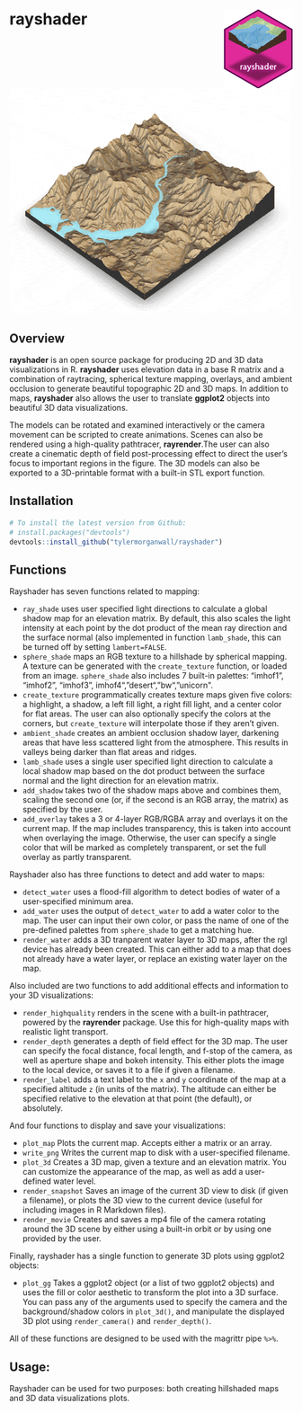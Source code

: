 # rayshader<img src="Util_read/rayshader_logo.png" align="right" />

<img src="Util_read/hill_sun_angle.gif" ></img>

## Overview

**rayshader** is an open source package for producing 2D and 3D data
visualizations in R. **rayshader** uses elevation data in a base R
matrix and a combination of raytracing, spherical texture mapping,
overlays, and ambient occlusion to generate beautiful topographic 2D and
3D maps. In addition to maps, **rayshader** also allows the user to
translate **ggplot2** objects into beautiful 3D data visualizations.

The models can be rotated and examined interactively or the camera
movement can be scripted to create animations. Scenes can also be
rendered using a high-quality pathtracer, **rayrender**.The user can
also create a cinematic depth of field post-processing effect to direct
the user’s focus to important regions in the figure. The 3D models can
also be exported to a 3D-printable format with a built-in STL export
function.

## Installation

``` r
# To install the latest version from Github:
# install.packages("devtools")
devtools::install_github("tylermorganwall/rayshader")
```

## Functions
Rayshader has seven functions related to mapping:

  - `ray_shade` uses user specified light directions to calculate a
    global shadow map for an elevation matrix. By default, this also
    scales the light intensity at each point by the dot product of the
    mean ray direction and the surface normal (also implemented in
    function `lamb_shade`, this can be turned off by setting
    `lambert=FALSE`.
  - `sphere_shade` maps an RGB texture to a hillshade by spherical
    mapping. A texture can be generated with the `create_texture`
    function, or loaded from an image. `sphere_shade` also includes 7
    built-in palettes: “imhof1”, “imhof2”, “imhof3”,
    imhof4“,”desert“,”bw“,”unicorn".
  - `create_texture` programmatically creates texture maps given five
    colors: a highlight, a shadow, a left fill light, a right fill
    light, and a center color for flat areas. The user can also
    optionally specify the colors at the corners, but `create_texture`
    will interpolate those if they aren’t given.
  - `ambient_shade` creates an ambient occlusion shadow layer, darkening
    areas that have less scattered light from the atmosphere. This
    results in valleys being darker than flat areas and ridges.
  - `lamb_shade` uses a single user specified light direction to
    calculate a local shadow map based on the dot product between the
    surface normal and the light direction for an elevation matrix.
  - `add_shadow` takes two of the shadow maps above and combines them,
    scaling the second one (or, if the second is an RGB array, the
    matrix) as specified by the user.
  - `add_overlay` takes a 3 or 4-layer RGB/RGBA array and overlays it on
    the current map. If the map includes transparency, this is taken
    into account when overlaying the image. Otherwise, the user can
    specify a single color that will be marked as completely
    transparent, or set the full overlay as partly transparent.

Rayshader also has three functions to detect and add water to maps:

  - `detect_water` uses a flood-fill algorithm to detect bodies of water
    of a user-specified minimum area.
  - `add_water` uses the output of `detect_water` to add a water color
    to the map. The user can input their own color, or pass the name of
    one of the pre-defined palettes from `sphere_shade` to get a
    matching hue.
  - `render_water` adds a 3D tranparent water layer to 3D maps, after
    the rgl device has already been created. This can either add to a
    map that does not already have a water layer, or replace an existing
    water layer on the map.

Also included are two functions to add additional effects and
information to your 3D visualizations:

  - `render_highquality` renders in the scene with a built-in
    pathtracer, powered by the **rayrender** package. Use this for
    high-quality maps with realistic light transport.
  - `render_depth` generates a depth of field effect for the 3D map. The
    user can specify the focal distance, focal length, and f-stop of the
    camera, as well as aperture shape and bokeh intensity. This either
    plots the image to the local device, or saves it to a file if given
    a filename.
  - `render_label` adds a text label to the `x` and `y` coordinate of
    the map at a specified altitude `z` (in units of the matrix). The
    altitude can either be specified relative to the elevation at that
    point (the default), or absolutely.

And four functions to display and save your visualizations:

  - `plot_map` Plots the current map. Accepts either a matrix or an
    array.
  - `write_png` Writes the current map to disk with a user-specified
    filename.
  - `plot_3d` Creates a 3D map, given a texture and an elevation matrix.
    You can customize the appearance of the map, as well as add a
    user-defined water level.
  - `render_snapshot` Saves an image of the current 3D view to disk (if
    given a filename), or plots the 3D view to the current device
    (useful for including images in R Markdown files).
  - `render_movie` Creates and saves a mp4 file of the camera rotating
    around the 3D scene by either using a built-in orbit or by using one
    provided by the user.

Finally, rayshader has a single function to generate 3D plots using
ggplot2 objects:

  - `plot_gg` Takes a ggplot2 object (or a list of two ggplot2 objects)
    and uses the fill or color aesthetic to transform the plot into a 3D
    surface. You can pass any of the arguments used to specify the
    camera and the background/shadow colors in `plot_3d()`, and
    manipulate the displayed 3D plot using `render_camera()` and
    `render_depth()`.

All of these functions are designed to be used with the magrittr pipe
`%>%`.

## Usage:

Rayshader can be used for two purposes: both creating hillshaded maps
and 3D data visualizations plots.
